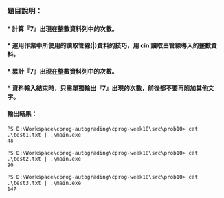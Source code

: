 ### 題目說明：
#### * 計算『7』出現在整數資料列中的次數。
#### * 運用作業中所使用的讀取管線(|)資料的技巧，用 cin 讀取由管線導入的整數資料。
#### * 累計『7』出現在整數資料列中的次數。
#### * 資料輸入結束時，只需單獨輸出『7』出現的次數，前後都不要再附加其他文字。

#### 輸出結果：

```text
PS D:\Workspace\cprog-autograding\cprog-week10\src\prob10> cat .\test1.txt | .\main.exe
48

PS D:\Workspace\cprog-autograding\cprog-week10\src\prob10> cat .\test2.txt | .\main.exe
90

PS D:\Workspace\cprog-autograding\cprog-week10\src\prob10> cat .\test3.txt | .\main.exe
147
```
